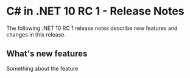 # C# in .NET 10 RC 1 - Release Notes

The following .NET 10 RC 1 release notes describe new features and changes in
this release.

## What's new features

Something about the feature